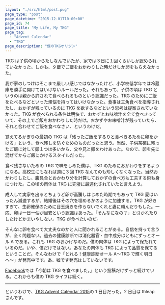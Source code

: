 ```yaml
---
layout: "./src/html/post.pug"
page_type: "post"
page_datetime: "2015-12-01T10:00:00"
page_id: 74
page_title: "My Life, My TKG"
page_tag:
  - "Advent Calendar"
  - "TKG"
page_description: "僕のTKGオリジン"
---
```


TKG は子供の頃からたしなんでいたが、家では３日に１回くらいしか認められていなかった。しかも、夕飯でご飯をおかわりした時だけしか卵をもらえなかった。

我が家のしつけはそこまで厳しい感じではなかったけど、小学校低学年では冷蔵庫を勝手に開けてはいけないルールだった。それもあって、子供の頃は TKG というのは親から許されて食べられるものという認識だった。TKG のためにご飯をたべるなどといった煩悩を持ってはいけなかった。食事は三角食べを指導されたし、おかずが残っているのに TKG を欲するなどという思考は提案されていなかった。TKG が食べられる条件は明快で、おかずとお味噌汁を全て食べきっていて、その上でご飯をおかわりした時だけ。おかずやお味噌汁が残っていたら、それと合わせてご飯を食べなさい、というわけだ。

覚えてるかぎりの最初の TKG は「残ったご飯をするりと食べきるために卵をかける」という、食べ残しを防ぐためのものだったと思う。当然、子供茶碗に残ったご飯に対して卵１つは多いから、父や兄と卵をわけあった。なので、卵を先に混ぜてからご飯にかけるスタイルだった。

食べ残さないための TKG で味をしめた僕は、TKG のためにおかわりをするようになる。高校生にもなれば週に３回 TKG なんてのも珍しくなくなった。当然おかわりしたし、腹具合とおかわり分を計算しておかずの食べ方も工夫する術も身につけた。この頃の肉体は TKG に完璧に最適化されていたと言えよう。

成人して実家を出るとちょうど卵が高騰しはじめた時期でもあって TKG 愛はいったん減速するが、結婚後はその穴を埋めるかのように加速する。TKG が好きすぎて、生卵確保のために目玉焼きを作らないでくれと妻に頼んだりもした。一応、卵は一日一個が目安という認識はあった。「そんなになの？」と引かれたりしたけどかまいやしない。TKG が食べたいのだ。

そんなに卵を食べて大丈夫なのかと人に聞かれることがある。自信を持って言うが、全く問題ない。過去の健康診断では消化器官・血中成分はともにずっとオール A である。これも TKG のおかげなのだ。僕の肉体は TKG によって保たれているのだ。いや、僕だけではない。あなたの肉体も TKG によって品質を保てるということだ。そんなわけで「とれる！健康診断オール A〜TKG で輝く明日へ〜」が発売中です。あ、嘘です発売はしていないです。

[Facebook](https://www.facebook.com/otiext)では「今朝は TKG を食べました。」という投稿だけずっと続けている。これからも僕の TKG ライフは続く。

---

というわけで、[TKG Advent Calendar 2015](http://www.adventar.org/calendars/720)の 1 日目だった。2 日目は thleap さんです。
